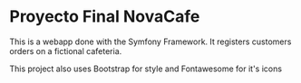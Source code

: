 # Proyecto Final NovaCafe

This is a webapp done with the Symfony Framework. It registers customers orders on a fictional cafeteria.

This project also uses Bootstrap for style and Fontawesome for it's icons
